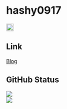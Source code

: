 # hashy0917
<p align="left"> 
  <a href="http://twitter.com/hashy0917">
    <img height="20" src="https://img.shields.io/twitter/follow/hashy0917?label=Twitter&logo=twitter&style=flat" />
  </a>
</p>

## Link
[Blog](https://hashy0917.wordpress.com/)
[]()

## GitHub Status
<div>
  <img src="https://github-readme-stats.vercel.app/api?username=hashy0917&show_icons=true" />
</div>
<div>
  <img src="https://github-profile-trophy.vercel.app/?username=hashy0917&theme=onedark" />
</div>

